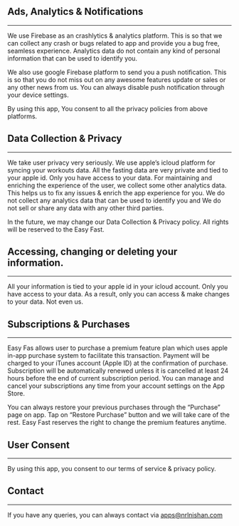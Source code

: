 ## Ads, Analytics & Notifications
----------------------------------------------------------------
We use Firebase as an crashlytics & analytics platform. This is so that we can collect any crash or bugs related to app and provide you a bug free, seamless experience. Analytics data do not contain any kind of personal information that can be used to identify you.

We also use google Firebase platform to send you a push notification. This is so that you do not miss out on any awesome features update or sales or any other news from us. You can always disable push notification through your device settings.

By using this app, You consent to all the privacy policies from above platforms.

## Data Collection & Privacy
----------------------------------------------------------------
We take user privacy very seriously. We use apple’s icloud platform for syncing your workouts data. All the fasting data are very private and tied to your apple id. Only you have access to your data. For maintaining and enriching the experience of the user, we collect some other analytics data. This helps us to fix any issues & enrich the app experience for you. We do not collect any analytics data that can be used to identify you and We do not sell or share any data with any other third parties.

In the future, we may change our Data Collection & Privacy policy. All rights will be reserved to the Easy Fast.

## Accessing, changing or deleting your information.
----------------------------------------------------------------
All your information is tied to your apple id in your icloud account. Only you have access to your data. As a result, only you can access & make changes to your data. Not even us.

## Subscriptions & Purchases
----------------------------------------------------------------
Easy Fas allows user to purchase a premium feature plan which uses apple in-app purchase system to facilitate this transaction. Payment will be charged to your iTunes account (Apple ID) at the confirmation of purchase. Subscription will be automatically renewed unless it is cancelled at least 24 hours before the end of current subscription period. You can manage and cancel your subscriptions any time from your account settings on the App Store.

You can always restore your previous purchases through the “Purchase” page on app. Tap on “Restore Purchase” button and we will take care of the rest. Easy Fast reserves the right to change the premium features anytime.

## User Consent
----------------------------------------------------------------
By using this app, you consent to our terms of service & privacy policy.

## Contact
----------------------------------------------------------------
If you have any queries, you can always contact via apps@nrlnishan.com